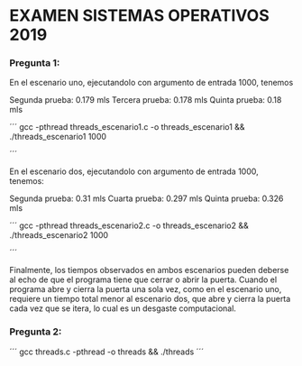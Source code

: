 # EXAMEN SISTEMAS OPERATIVOS 2019

### Pregunta 1:

En el escenario uno, ejecutandolo con argumento de entrada 1000, tenemos

Segunda prueba: 0.179 mls
Tercera prueba: 0.178 mls
Quinta  prueba: 0.18  mls

´´´
gcc -pthread threads_escenario1.c -o threads_escenario1 && ./threads_escenario1 1000

´´´

En el escenario dos, ejecutandolo con argumento de entrada 1000, tenemos:

Segunda prueba: 0.31  mls
Cuarta  prueba: 0.297 mls
Quinta  prueba: 0.326 mls

´´´
gcc -pthread threads_escenario2.c -o threads_escenario2 && ./threads_escenario2 1000

´´´


Finalmente, los tiempos observados en ambos escenarios pueden deberse al echo de que el programa tiene que 
cerrar o abrir la puerta. Cuando el programa abre y cierra la puerta una sola vez, como en el escenario uno, requiere un tiempo total menor al escenario dos, que abre y cierra la puerta cada vez que se itera, lo cual es un desgaste computacional.


### Pregunta 2:

´´´
gcc threads.c -pthread -o threads && ./threads
´´´
